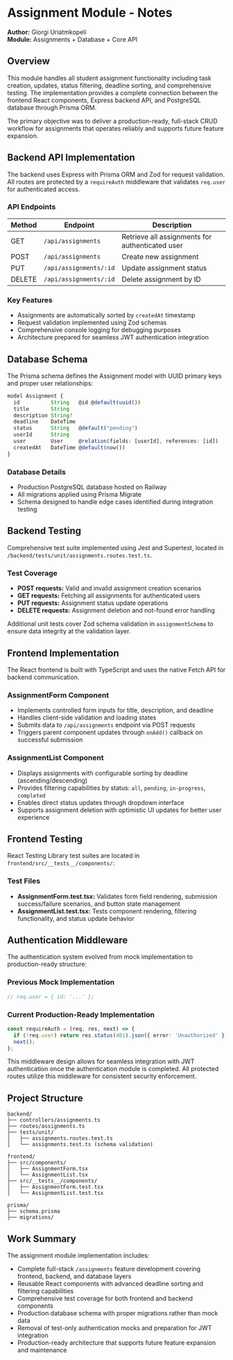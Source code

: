 # Assignment Module - Notes

**Author:** Giorgi Uriatmkopeli  
**Module:** Assignments + Database + Core API

## Overview

This module handles all student assignment functionality including task creation, updates, status filtering, deadline sorting, and comprehensive testing. The implementation provides a complete connection between the frontend React components, Express backend API, and PostgreSQL database through Prisma ORM.

The primary objective was to deliver a production-ready, full-stack CRUD workflow for assignments that operates reliably and supports future feature expansion.

## Backend API Implementation

The backend uses Express with Prisma ORM and Zod for request validation. All routes are protected by a `requireAuth` middleware that validates `req.user` for authenticated access.

### API Endpoints

| Method | Endpoint | Description |
|--------|----------|-------------|
| GET | `/api/assignments` | Retrieve all assignments for authenticated user |
| POST | `/api/assignments` | Create new assignment |
| PUT | `/api/assignments/:id` | Update assignment status |
| DELETE | `/api/assignments/:id` | Delete assignment by ID |

### Key Features

- Assignments are automatically sorted by `createdAt` timestamp
- Request validation implemented using Zod schemas
- Comprehensive console logging for debugging purposes
- Architecture prepared for seamless JWT authentication integration

## Database Schema

The Prisma schema defines the Assignment model with UUID primary keys and proper user relationships:

```typescript
model Assignment {
  id          String   @id @default(uuid())
  title       String
  description String?
  deadline    DateTime
  status      String   @default("pending")
  userId      String
  user        User     @relation(fields: [userId], references: [id])
  createdAt   DateTime @default(now())
}
```

### Database Details

- Production PostgreSQL database hosted on Railway
- All migrations applied using Prisma Migrate
- Schema designed to handle edge cases identified during integration testing

## Backend Testing

Comprehensive test suite implemented using Jest and Supertest, located in `/backend/tests/unit/assignments.routes.test.ts`.

### Test Coverage

- **POST requests:** Valid and invalid assignment creation scenarios
- **GET requests:** Fetching all assignments for authenticated users
- **PUT requests:** Assignment status update operations
- **DELETE requests:** Assignment deletion and not-found error handling

Additional unit tests cover Zod schema validation in `assignmentSchema` to ensure data integrity at the validation layer.

## Frontend Implementation

The React frontend is built with TypeScript and uses the native Fetch API for backend communication.

### AssignmentForm Component

- Implements controlled form inputs for title, description, and deadline
- Handles client-side validation and loading states
- Submits data to `/api/assignments` endpoint via POST requests
- Triggers parent component updates through `onAdd()` callback on successful submission

### AssignmentList Component

- Displays assignments with configurable sorting by deadline (ascending/descending)
- Provides filtering capabilities by status: `all`, `pending`, `in-progress`, `completed`
- Enables direct status updates through dropdown interface
- Supports assignment deletion with optimistic UI updates for better user experience

## Frontend Testing

React Testing Library test suites are located in `frontend/src/__tests__/components/`:

### Test Files

- **AssignmentForm.test.tsx:** Validates form field rendering, submission success/failure scenarios, and button state management
- **AssignmentList.test.tsx:** Tests component rendering, filtering functionality, and status update behavior

## Authentication Middleware

The authentication system evolved from mock implementation to production-ready structure:

### Previous Mock Implementation
```typescript
// req.user = { id: '...' };
```

### Current Production-Ready Implementation
```typescript
const requireAuth = (req, res, next) => {
  if (!req.user) return res.status(401).json({ error: 'Unauthorized' });
  next();
};
```

This middleware design allows for seamless integration with JWT authentication once the authentication module is completed. All protected routes utilize this middleware for consistent security enforcement.

## Project Structure

```
backend/
├── controllers/assignments.ts
├── routes/assignments.ts
├── tests/unit/
│   ├── assignments.routes.test.ts
│   └── assignments.test.ts (schema validation)

frontend/
├── src/components/
│   ├── AssignmentForm.tsx
│   └── AssignmentList.tsx
├── src/__tests__/components/
│   ├── AssignmentForm.test.tsx
│   └── AssignmentList.test.tsx

prisma/
├── schema.prisma
├── migrations/
```

## Work Summary

The assignment module implementation includes:

- Complete full-stack `/assignments` feature development covering frontend, backend, and database layers
- Reusable React components with advanced deadline sorting and filtering capabilities
- Comprehensive test coverage for both frontend and backend components
- Production database schema with proper migrations rather than mock data
- Removal of test-only authentication mocks and preparation for JWT integration
- Production-ready architecture that supports future feature expansion and maintenance